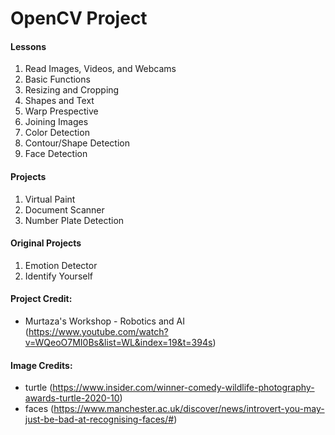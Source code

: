 # OpenCV Project

#### Lessons
  1. Read Images, Videos, and Webcams
  2. Basic Functions 
  3. Resizing and Cropping
  4. Shapes and Text
  5. Warp Prespective
  6. Joining Images
  7. Color Detection
  8. Contour/Shape Detection
  9. Face Detection


#### Projects
  1. Virtual Paint
  2. Document Scanner
  3. Number Plate Detection


#### Original Projects
  1. Emotion Detector
  2. Identify Yourself


#### Project Credit: 
  - Murtaza's Workshop - Robotics and AI     
  (https://www.youtube.com/watch?v=WQeoO7MI0Bs&list=WL&index=19&t=394s)


#### Image Credits: 
  - turtle (https://www.insider.com/winner-comedy-wildlife-photography-awards-turtle-2020-10)
  - faces (https://www.manchester.ac.uk/discover/news/introvert-you-may-just-be-bad-at-recognising-faces/#)

